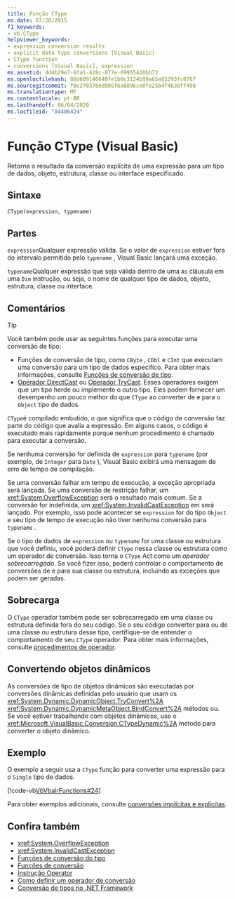 ```yaml
---
title: Função CType
ms.date: 07/20/2015
f1_keywords:
- vb.CType
helpviewer_keywords:
- expression conversion results
- explicit data type conversions [Visual Basic]
- CType function
- conversions [Visual Basic], expression
ms.assetid: dd4b29e7-6fa1-428c-877e-69955420bb72
ms.openlocfilehash: 88d609146648fe1b0c3124b99a65e85293fc0707
ms.sourcegitcommit: f8c270376ed905f6a8896ce0fe25b4f4b38ff498
ms.translationtype: MT
ms.contentlocale: pt-BR
ms.lasthandoff: 06/04/2020
ms.locfileid: "84406424"
---
```

# <a name="ctype-function-visual-basic"></a>Função CType (Visual Basic)

Retorna o resultado da conversão explícita de uma expressão para um tipo de dados, objeto, estrutura, classe ou interface especificado.

## <a name="syntax"></a>Sintaxe

```vb
CType(expression, typename)
```

## <a name="parts"></a>Partes

`expression`Qualquer expressão válida. Se o valor de `expression` estiver fora do intervalo permitido pelo `typename` , Visual Basic lançará uma exceção.

`typename`Qualquer expressão que seja válida dentro de uma `As` cláusula em uma `Dim` instrução, ou seja, o nome de qualquer tipo de dados, objeto, estrutura, classe ou interface.

## <a name="remarks"></a>Comentários

> [!TIP]
> Você também pode usar as seguintes funções para executar uma conversão de tipo:
>
> - Funções de conversão de tipo, como `CByte` , `CDbl` e `CInt` que executam uma conversão para um tipo de dados específico. Para obter mais informações, consulte [Funções de conversão de tipo](type-conversion-functions.md).
> - [Operador DirectCast](../operators/directcast-operator.md) ou [Operador TryCast](../operators/trycast-operator.md). Esses operadores exigem que um tipo herde ou implemente o outro tipo. Eles podem fornecer um desempenho um pouco melhor do que `CType` ao converter de e para o `Object` tipo de dados.

`CType`é compilado embutido, o que significa que o código de conversão faz parte do código que avalia a expressão. Em alguns casos, o código é executado mais rapidamente porque nenhum procedimento é chamado para executar a conversão.

Se nenhuma conversão for definida de `expression` para `typename` (por exemplo, de `Integer` para `Date` ), Visual Basic exibirá uma mensagem de erro de tempo de compilação.

Se uma conversão falhar em tempo de execução, a exceção apropriada será lançada. Se uma conversão de restrição falhar, um <xref:System.OverflowException> será o resultado mais comum. Se a conversão for indefinida, um <xref:System.InvalidCastException> em será lançado. Por exemplo, isso pode acontecer se `expression` for do tipo `Object` e seu tipo de tempo de execução não tiver nenhuma conversão para `typename` .

Se o tipo de dados de `expression` ou `typename` for uma classe ou estrutura que você definiu, você poderá definir `CType` nessa classe ou estrutura como um operador de conversão. Isso torna o `CType` Act como um *operador sobrecarregado*. Se você fizer isso, poderá controlar o comportamento de conversões de e para sua classe ou estrutura, incluindo as exceções que podem ser geradas.

## <a name="overloading"></a>Sobrecarga

O `CType` operador também pode ser sobrecarregado em uma classe ou estrutura definida fora do seu código. Se o seu código converter para ou de uma classe ou estrutura desse tipo, certifique-se de entender o comportamento de seu `CType` operador. Para obter mais informações, consulte [procedimentos de operador](../../programming-guide/language-features/procedures/operator-procedures.md).

## <a name="converting-dynamic-objects"></a>Convertendo objetos dinâmicos

As conversões de tipo de objetos dinâmicos são executadas por conversões dinâmicas definidas pelo usuário que usam os <xref:System.Dynamic.DynamicObject.TryConvert%2A> <xref:System.Dynamic.DynamicMetaObject.BindConvert%2A> métodos ou. Se você estiver trabalhando com objetos dinâmicos, use o <xref:Microsoft.VisualBasic.Conversion.CTypeDynamic%2A> método para converter o objeto dinâmico.

## <a name="example"></a>Exemplo

O exemplo a seguir usa a `CType` função para converter uma expressão para o `Single` tipo de dados.

[!code-vb[VbVbalrFunctions#24](~/samples/snippets/visualbasic/VS_Snippets_VBCSharp/VbVbalrFunctions/VB/Class1.vb#24)]

Para obter exemplos adicionais, consulte [conversões implícitas e explícitas](../../programming-guide/language-features/data-types/implicit-and-explicit-conversions.md).

## <a name="see-also"></a>Confira também

- <xref:System.OverflowException>
- <xref:System.InvalidCastException>
- [Funções de conversão do tipo](type-conversion-functions.md)
- [Funções de conversão](conversion-functions.md)
- [Instrução Operator](../statements/operator-statement.md)
- [Como definir um operador de conversão](../../programming-guide/language-features/procedures/how-to-define-a-conversion-operator.md)
- [Conversão de tipos no .NET Framework](../../../standard/base-types/type-conversion.md)
